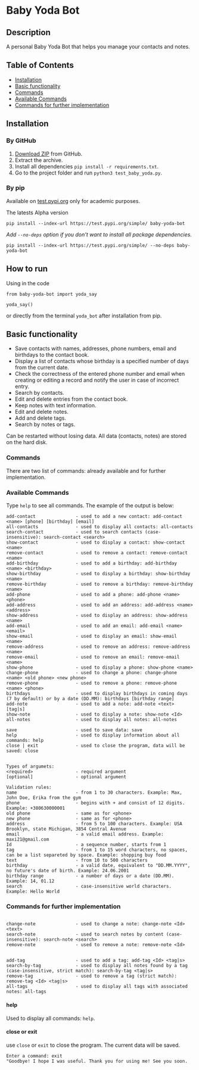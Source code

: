 # Baby Yoda Bot

## Description

A personal Baby Yoda Bot that helps you manage your contacts and notes.

## Table of Contents

-   [Installation](#installation)
-   [Basic functionality](#basic-functionality)
-   [Commands](#commands)
-   [Available Сommands](#available-сommands)
-   [Commands for further implementation](#commands-for-further-implementation)

## Installation

### By GitHub

1. [Download ZIP](https://github.com/orm81zp/project-BabyYodaBot) from GitHub.
2. Extract the archive.
3. Install all dependencies `pip install -r requirements.txt`.
4. Go to the project folder and run `python3 test_baby_yoda.py`.

### By pip

Available on [test.pypi.org](https://test.pypi.org/project/baby-yoda-bot/) only for academic purposes.

The latests Alpha version

```
pip install --index-url https://test.pypi.org/simple/ baby-yoda-bot
```

_Add `--no-deps` option if you don't want to install all package dependencies._

```
pip install --index-url https://test.pypi.org/simple/ --no-deps baby-yoda-bot
```

## How to run

Using in the code

```
from baby-yoda-bot import yoda_say

yoda_say()
```

or directly from the terminal `yoda_bot` after installation from pip.

## Basic functionality

-   Save contacts with names, addresses, phone numbers, email and birthdays to the contact book.
-   Display a list of contacts whose birthday is a specified number of days from the current date.
-   Check the correctness of the entered phone number and email when creating or editing a record and notify the user in case of incorrect entry.
-   Search by contacts.
-   Edit and delete entries from the contact book.
-   Keep notes with text information.
-   Edit and delete notes.
-   Add and delete tags.
-   Search by notes or tags.

Can be restarted without losing data. All data (contacts, notes) are stored on the hard disk.

### Commands

There are two list of commands: already available and for further implementation.

### Available Сommands

Type `help` to see all commands. The example of the output is below:

```
add-contact               - used to add a new contact: add-contact <name> [phone] [birthday] [email]
all-contacts              - used to display all contacts: all-contacts
search-contact            - used to search contacts (case-insensitive): search-contact <search>
show-contact              - used to display a contact: show-contact <name>
remove-contact            - used to remove a contact: remove-contact <name>
add-birthday              - used to add a birthday: add-birthday <name> <birthday>
show-birthday             - used to display a birthday: show-birthday <name>
remove-birthday           - used to remove a birthday: remove-birthday <name>
add-phone                 - used to add a phone: add-phone <name> <phone>
add-address               - used to add an address: add-address <name> <address>
show-address              - used to display an address: show-address <name>
add-email                 - used to add an email: add-email <name> <email>
show-email                - used to display an email: show-email <name>
remove-address            - used to remove an address: remove-address <name>
remove-email              - used to remove an email: remove-email <name>
show-phone                - used to display a phone: show-phone <name>
change-phone              - used to change a phone: change-phone <name> <old phone> <new phone>
remove-phone              - used to remove a phone: remove-phone <name> <phone>
birthdays                 - used to display birthdays in coming days (7 by default) or by a date (DD.MM): birthdays [birthday range]
add-note                  - used to add a note: add-note <text> [tag|s]
show-note                 - used to display a note: show-note <Id>
all-notes                 - used to display all notes: all-notes

save                      - used to save data: save
help                      - used to display information about all commands: help
close | exit              - used to close the program, data will be saved: close


Types of argumets:
<required>                - required argument
[optional]                - optional argument

Validation rules:
name                      - from 1 to 30 characters. Example: Max, John Doe, Erika from the gym
phone                     - begins with + and consist of 12 digits. Example: +380630000001
old phone                 - same as for <phone>
new phone                 - same as for <phone>
address                   - from 5 to 100 characters. Example: USA Brooklyn, state Michigan, 3854 Central Avenue
email                     - a valid email address. Example: maxi21@gmail.com
Id                        - a sequence number, starts from 1
tag                       - from 1 to 15 word characters, no spaces, can be a list separeted by space. Example: shopping buy food
text                      - from 10 to 500 characters
birthday                  - a valid date, equivalent to "DD.MM.YYYY", no future's date of birth. Example: 24.06.2001
birthday range            - a number of days or a date (DD.MM). Example: 14, 01.12
search                    - case-insensitive world characters. Example: Hello World
```

### Commands for further implementation

```

change-note               - used to change a note: change-note <Id> <text>
search-note               - used to search notes by content (case-insensitive): search-note <search>
remove-note               - used to remove a note: remove-note <Id>


add-tag                   - used to add a tag: add-tag <Id> <tag|s>
search-by-tag             - used to display all notes found by a tag (case-insensitive, strict match): search-by-tag <tag|s>
remove-tag                - used to remove a tag (strict match): remove-tag <Id> <tag|s>
all-tags                  - used to display all tags with associated notes: all-tags
```

#### help

Used to display all commands: `help`.

#### close or exit

use `close` or `exit` to close the program. The current data will be saved.

```
Enter a command: exit
"Goodbye! I hope I was useful. Thank you for using me! See you soon.
```
